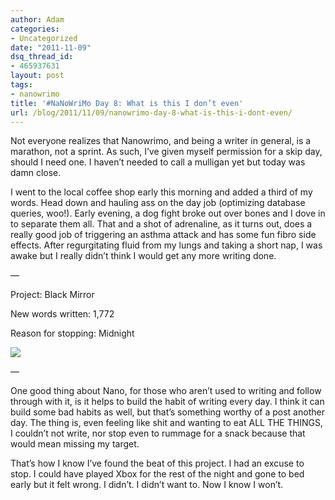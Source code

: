 ```yaml
---
author: Adam
categories:
- Uncategorized
date: "2011-11-09"
dsq_thread_id:
- 465937631
layout: post
tags:
- nanowrimo
title: '#NaNoWriMo Day 8: What is this I don’t even'
url: /blog/2011/11/09/nanowrimo-day-8-what-is-this-i-dont-even/
---
```

Not everyone realizes that Nanowrimo, and being a writer in general, is a marathon, not a sprint. As such, I&#8217;ve given myself permission for a skip day, should I need one. I haven&#8217;t needed to call a mulligan yet but today was damn close.

I went to the local coffee shop early this morning and added a third of my words. Head down and hauling ass on the day job (optimizing database queries, woo!). Early evening, a dog fight broke out over bones and I dove in to separate them all. That and a shot of adrenaline, as it turns out, does a really good job of triggering an asthma attack and has some fun fibro side effects. After regurgitating fluid from my lungs and taking a short nap, I was awake but I really didn&#8217;t think I would get any more writing done.

&#8212;

Project: Black Mirror

New words written: 1,772

Reason for stopping: Midnight

![](1)

&#8212;

One good thing about Nano, for those who aren&#8217;t used to writing and follow through with it, is it helps to build the habit of writing every day. I think it can build some bad habits as well, but that&#8217;s something worthy of a post another day. The thing is, even feeling like shit and wanting to eat ALL THE THINGS, I couldn&#8217;t not write, nor stop even to rummage for a snack because that would mean missing my target.

That&#8217;s how I know I&#8217;ve found the beat of this project. I had an excuse to stop. I could have played Xbox for the rest of the night and gone to bed early but it felt wrong. I didn&#8217;t. I didn&#8217;t want to. Now I know I won&#8217;t.

 [1]: http://picometer.writertopia.com/words=13582&target=50000

